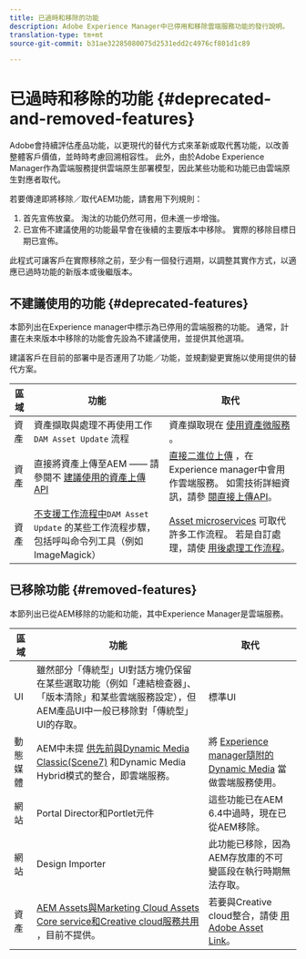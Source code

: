 ```yaml
---
title: 已過時和移除的功能
description: Adobe Experience Manager中已停用和移除雲端服務功能的發行說明。
translation-type: tm+mt
source-git-commit: b31ae32285080075d2531edd2c4976cf801d1c89

---
```



# 已過時和移除的功能 {#deprecated-and-removed-features}

Adobe會持續評估產品功能，以更現代的替代方式來革新或取代舊功能，以改善整體客戶價值，並時時考慮回溯相容性。 此外，由於Adobe Experience Manager作為雲端服務提供雲端原生部署模型，因此某些功能和功能已由雲端原生對應者取代。

若要傳達即將移除／取代AEM功能，請套用下列規則：

1. 首先宣佈放棄。 淘汰的功能仍然可用，但未進一步增強。
1. 已宣佈不建議使用的功能最早會在後續的主要版本中移除。 實際的移除目標日期已宣佈。

此程式可讓客戶在實際移除之前，至少有一個發行週期，以調整其實作方式，以適應已過時功能的新版本或後繼版本。

## 不建議使用的功能 {#deprecated-features}

本節列出在Experience manager中標示為已停用的雲端服務的功能。 通常，計畫在未來版本中移除的功能會先設為不建議使用，並提供其他選項。

建議客戶在目前的部署中是否運用了功能／功能，並規劃變更實施以使用提供的替代方案。

| 區域 | 功能 | 取代 |
| ------------ | ------------------ | ----------- |
| 資產 | 資產擷取與處理不再使用工作 `DAM Asset Update` 流程 | 資產擷取現在 [使用資產微服務](/help/assets/asset-microservices-overview.md) 。 |
| 資產 | 直接將資產上傳至AEM —— 請參閱不 [建議使用的資產上傳API](/help/assets/developer-reference-material-apis.md#deprecated-asset-upload-api) | [直接二進位上傳](/help/assets/add-assets.md) ，在Experience manager中會用作雲端服務。 如需技術詳細資訊，請參 [閱直接上傳API](/help/assets/developer-reference-material-apis.md#overview-binary-upload)。 |
| 資產 | [不支援工作流程中](/help/assets/developer-reference-material-apis.md#post-processing-workflows-steps)`DAM Asset Update` 的某些工作流程步驟，包括呼叫命令列工具（例如ImageMagick） | [Asset microservices](/help/assets/asset-microservices-overview.md) 可取代許多工作流程。 若是自訂處理，請使 [用後處理工作流程](/help/assets/asset-microservices-configure-and-use.md#post-processing-workflows)。 |

## 已移除功能 {#removed-features}

本節列出已從AEM移除的功能和功能，其中Experience Manager是雲端服務。

| 區域 | 功能 | 取代 |
| ------------ | ------------------ | ----------- |
| UI | 雖然部分「傳統型」UI對話方塊仍保留在某些選取功能（例如「連結檢查器」、「版本清除」和某些雲端服務設定），但AEM產品UI中一般已移除對「傳統型」UI的存取。 | 標準UI |
| 動態媒體 | AEM中未提 [供先前與Dynamic Media Classic(Scene7)](https://helpx.adobe.com/experience-manager/6-5/sites/administering/using/scene7.html)[](https://helpx.adobe.com/experience-manager/6-5/assets/using/config-dynamic.html) 和Dynamic Media Hybrid模式的整合，即雲端服務。 | 將 [Experience manager隨附的Dynamic Media](/help/assets/dynamic-media/dynamic-media.md) 當做雲端服務使用。 |
| 網站 | Portal Director和Portlet元件 | 這些功能已在AEM 6.4中過時，現在已從AEM移除。 |
| 網站 | Design Importer | 此功能已移除，因為AEM存放庫的不可變區段在執行時期無法存取。 |
| 資產 | [AEM Assets與Marketing Cloud Assets Core service和Creative cloud服務共用](https://docs.adobe.com/content/help/en/experience-manager-65/administering/integration/configure-assets-cc-integration.html) ，目前不提供。 | 若要與Creative cloud整合，請使 [用Adobe Asset Link](https://helpx.adobe.com/enterprise/using/adobe-asset-link.html)。 |
